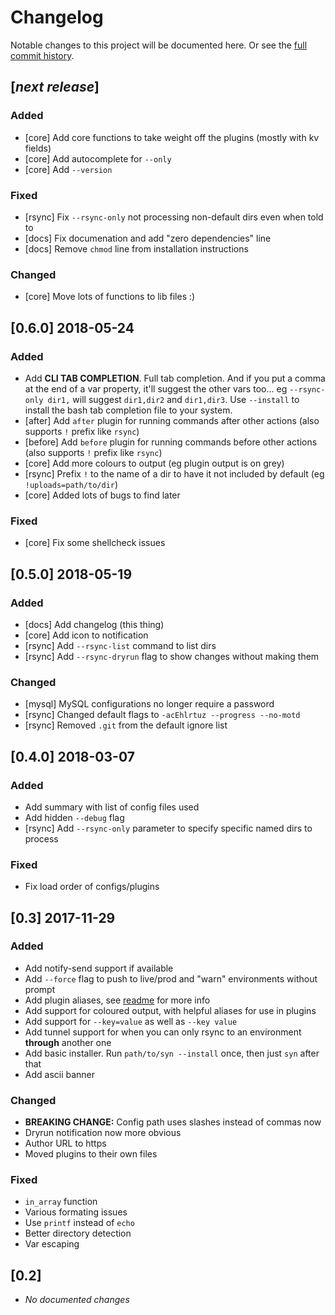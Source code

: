 # Changelog

Notable changes to this project will be documented here. Or see the [full commit history](https://github.com/Hambrook/Syn/commits/master).

## [_next release_]

### Added

- [core] Add core functions to take weight off the plugins (mostly with kv fields)
- [core] Add autocomplete for `--only`
- [core] Add `--version`

### Fixed

- [rsync] Fix `--rsync-only` not processing non-default dirs even when told to
- [docs] Fix documenation and add "zero dependencies" line
- [docs] Remove `chmod` line from installation instructions

### Changed

- [core] Move lots of functions to lib files :)


## [0.6.0] 2018-05-24

### Added

- Add **CLI TAB COMPLETION**. Full tab completion. And if you put a comma at the end of a var property, it'll suggest the other vars too... eg `--rsync-only dir1,` will suggest `dir1,dir2` and `dir1,dir3`. Use `--install` to install the bash tab completion file to your system.
- [after] Add `after` plugin for running commands after other actions (also supports `!` prefix like `rsync`)
- [before] Add `before` plugin for running commands before other actions (also supports `!` prefix like `rsync`)
- [core] Add more colours to output (eg plugin output is on grey)
- [rsync] Prefix `!` to the name of a dir to have it not included by default (eg `!uploads=path/to/dir`)
- [core] Added lots of bugs to find later

### Fixed

- [core] Fix some shellcheck issues


## [0.5.0] 2018-05-19

### Added

- [docs] Add changelog (this thing)
- [core] Add icon to notification
- [rsync] Add `--rsync-list` command to list dirs
- [rsync] Add `--rsync-dryrun` flag to show changes without making them

### Changed

- [mysql] MySQL configurations no longer require a password
- [rsync] Changed default flags to `-acEhlrtuz --progress --no-motd`
- [rsync] Removed `.git` from the default ignore list


## [0.4.0] 2018-03-07

### Added

- Add summary with list of config files used
- Add hidden `--debug` flag
- [rsync] Add `--rsync-only` parameter to specify specific named dirs to process

### Fixed

- Fix load order of configs/plugins


## [0.3] 2017-11-29

### Added

- Add notify-send support if available
- Add `--force` flag to push to live/prod and "warn" environments without prompt
- Add plugin aliases, see [readme](https://github.com/Hambrook/Syn#plugin-aliasing) for more info
- Add support for coloured output, with helpful aliases for use in plugins
- Add support for `--key=value` as well as `--key value`
- Add tunnel support for when you can only rsync to an environment **through** another one
- Add basic installer. Run `path/to/syn --install` once, then just `syn` after that
- Add ascii banner

### Changed

- **BREAKING CHANGE:** Config path uses slashes instead of commas now
- Dryrun notification now more obvious
- Author URL to https
- Moved plugins to their own files

### Fixed

- `in_array` function
- Various formating issues
- Use `printf` instead of `echo`
- Better directory detection
- Var escaping


## [0.2]

- _No documented changes_
